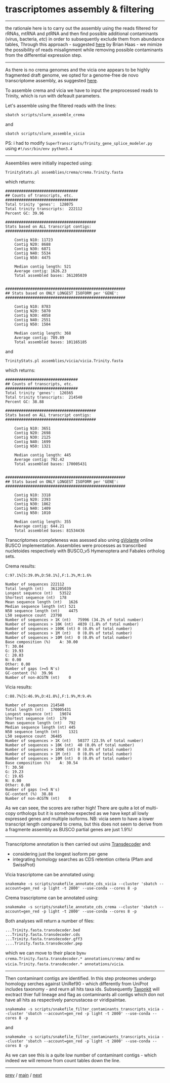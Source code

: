 # trascriptomes assembly & filtering

---

the rationale here is to carry out the assembly using the reads filtered for rRNAs, mtRNA and ptRNA and then 
find possible additional contaminants (virus, bacteria, _etc_) in order to subsequently exclude them from abundance tables,
Through this approach - suggested [here](https://groups.google.com/g/trinityrnaseq-users/c/P2Ry72h_puQ/m/LpJ8OLzuBAAJ) by Brian Haas - 
we mimize the possibility of reads misalignment while removing possible contaminants from the differential expression step.

---

As there is no crema genomes and the vicia one appears to be highly fragmented draft genome, we opted for a genome-free de novo transcriptome assembly,
as suggested [here](https://github.com/trinityrnaseq/trinityrnaseq/wiki/Genome-Guided-Trinity-Transcriptome-Assembly).


To assemble crema and vicia we have to input the preprocessed reads to Trinity,
which is run with defeault parameters. 

Let's assemble using the filtered reads with the lines:

```
sbatch scripts/slurm_assemble_crema
```

and 

```
sbatch scripts/slurm_assemble_vicia
```

PS: i had to modify ```SuperTranscripts/Trinity_gene_splice_modeler.py``` using ```#!/usr/bin/env python3.4```

---

Aseemblies were initially inspected using:

```TrinityStats.pl assemblies/crema/crema.Trinity.fasta```

which returns:

```
################################
## Counts of transcripts, etc.
################################
Total trinity 'genes':	128075
Total trinity transcripts:	222112
Percent GC: 39.96

########################################
Stats based on ALL transcript contigs:
########################################

	Contig N10: 11723
	Contig N20: 8688
	Contig N30: 6871
	Contig N40: 5534
	Contig N50: 4475

	Median contig length: 521
	Average contig: 1626.23
	Total assembled bases: 361205039


#####################################################
## Stats based on ONLY LONGEST ISOFORM per 'GENE':
#####################################################

	Contig N10: 8783
	Contig N20: 5870
	Contig N30: 4058
	Contig N40: 2551
	Contig N50: 1504

	Median contig length: 368
	Average contig: 789.89
	Total assembled bases: 101165185
 ```

and

```TrinityStats.pl assemblies/vicia/vicia.Trinity.fasta ```

which returns:

```
################################
## Counts of transcripts, etc.
################################
Total trinity 'genes':	126565
Total trinity transcripts:	214540
Percent GC: 38.88

########################################
Stats based on ALL transcript contigs:
########################################

	Contig N10: 3651
	Contig N20: 2698
	Contig N30: 2125
	Contig N40: 1699
	Contig N50: 1321

	Median contig length: 445
	Average contig: 792.42
	Total assembled bases: 170005431


#####################################################
## Stats based on ONLY LONGEST ISOFORM per 'GENE':
#####################################################

	Contig N10: 3318
	Contig N20: 2393
	Contig N30: 1862
	Contig N40: 1409
	Contig N50: 1010

	Median contig length: 355
	Average contig: 644.21
	Total assembled bases: 81534436
```

Transcriptomes completeness was asessed also uning [gVolante](https://gvolante.riken.jp/analysis.html) online BUSCO implementation. 
Assemblies were processes as transcribed nucletoides respectively with BUSCO_v5 Hymenoptera and Fabales ortholog sets.


Crema results: 

```
C:97.1%[S:39.0%,D:58.1%],F:1.3%,M:1.6%

Number of sequences	222112
Total length (nt)	361205039
Longest sequence (nt)	53522
Shortest sequence (nt)	178
Mean sequence length (nt)	1626
Median sequence length (nt)	521
N50 sequence length (nt)	4475
L50 sequence count	23798
Number of sequences > 1K (nt)	75996 (34.2% of total number)
Number of sequences > 10K (nt)	4039 (1.8% of total number)
Number of sequences > 100K (nt)	0 (0.0% of total number)
Number of sequences > 1M (nt)	0 (0.0% of total number)
Number of sequences > 10M (nt)	0 (0.0% of total number)
Base composition (%)	A: 30.00
T: 30.04
G: 19.93
C: 20.03
N: 0.00
Other: 0.00
Number of gaps (>=5 N's)	
GC-content (%)	39.96
Number of non-ACGTN (nt)	0

```
Vicia results:

```
C:88.7%[S:46.9%,D:41.8%],F:1.9%,M:9.4%

Number of sequences	214540
Total length (nt)	170005431
Longest sequence (nt)	19074
Shortest sequence (nt)	179
Mean sequence length (nt)	792
Median sequence length (nt)	445
N50 sequence length (nt)	1321
L50 sequence count	36485
Number of sequences > 1K (nt)	50377 (23.5% of total number)
Number of sequences > 10K (nt)	40 (0.0% of total number)
Number of sequences > 100K (nt)	0 (0.0% of total number)
Number of sequences > 1M (nt)	0 (0.0% of total number)
Number of sequences > 10M (nt)	0 (0.0% of total number)
Base composition (%)	A: 30.54
T: 30.58
G: 19.23
C: 19.65
N: 0.00
Other: 0.00
Number of gaps (>=5 N's)
GC-content (%)	38.88
Number of non-ACGTN (nt)	0
```

As we can seee, the scores are rather high! There are quite a lot of multi-copy orthologs 
but it is somehow expected as we have kept all lowly expressed genes and multiple isoforms.
NB: vicia seem to have a lower transcript length compared to crema, 
but this does not seem to derive from a fragmente assembly as BUSCO partial genes are just 1.9%!

---

Transcriptome annotation is then carried out usins [Transdecoder](https://github.com/TransDecoder/TransDecoder/wiki) and:

- considering just the longest isoform per gene
- integrating homology searches as CDS retention criteria (Pfam and SwissProt)


Vicia trascriptome can be annotated using:

```
snakemake -s scripts/snakefile_annotate_cds_vicia --cluster 'sbatch --account=gen_red -p light -t 2800' --use-conda --cores 8 -p
```

Crema trascriptome can be annotated using:

```
snakemake -s scripts/snakefile_annotate_cds_crema --cluster 'sbatch --account=gen_red -p light -t 2800' --use-conda --cores 8 -p
```

Both analyses will return a number of files:

```
...Trinity.fasta.transdecoder.bed
...Trinity.fasta.transdecoder.cds
...Trinity.fasta.transdecoder.gff3
....Trinity.fasta.transdecoder.pep
```

which we can move to their place by```mv crema.Trinity.fasta.transdecoder.* annotations/crema/``` and  ```mv vicia.Trinity.fasta.transdecoder.* annotations/vicia```.

---

Then contaminant contigs are identified.
In this step proteomes undergo homology serches against UniRef90 - which differently from UniProt includes taxonomy - and reurn all hits taxa ids.
Subsequently [Taxonkit](https://bioinf.shenwei.me/taxonkit/) will exctract thier full lineage and
flag as contaminants all contigs which don not have all hits as respectively pancrustacea or viridipalntae.

```
snakemake -s scripts/snakefile_filter_contaminants_transcripts_vicia --cluster 'sbatch --account=gen_red -p light -t 2800' --use-conda --cores 8 -p
```

and

```
snakemake -s scripts/snakefile_filter_contaminants_transcripts_vicia --cluster 'sbatch --account=gen_red -p light -t 2800' --use-conda --cores 8 -p
```

As we can see this is a quite low number of contaminant contigs - which indeed we will remove from count tables down the line.

---

[prev](https://github.com/for-giobbe/PAINT/blob/main/markdowns/part_1.md) / [main](https://github.com/for-giobbe/PAINT) / [next](https://github.com/for-giobbe/PAINT/blob/main/markdowns/part_3.md)

